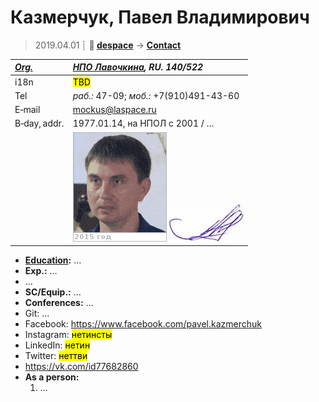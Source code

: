 # Казмерчук, Павел Владимирович
> 2019.04.01 ┊ **🚀 [despace](index.md)** → **[Contact](contact.md)**

|*[Org.](contact.md)*|*[НПО Лавочкина](zz_lav.md), RU. 140/522*|
|:--|:--|
|i18n| <mark>TBD</mark> |
|Tel| *раб.:* 47-09; *моб.:* +7(910)491-43-60 |
|E‑mail| <mockus@laspace.ru> |
|B‑day, addr.| 1977.01.14, на НПОЛ с 2001 / … |
|| [![](f/contact/k/kazmerchuk_001_photo.gif)](f/contact/k/kazmerchuk_001_photo.gif) [![](f/contact/k/kazmerchuk_001_sign_thumb.jpg)](f/contact/k/kazmerchuk_001_sign.png) |

   - **[Education](edu.md):** …
   - **Exp.:** …
   - …
   - **SC/Equip.:** …
   - **Conferences:** …
   - Git: …
   - Facebook: <https://www.facebook.com/pavel.kazmerchuk>
   - Instagram: <mark>нетинсты</mark>
   - LinkedIn: <mark>нетин</mark>
   - Twitter: <mark>неттви</mark>
   - <https://vk.com/id77682860>
   - **As a person:**
      1. …
